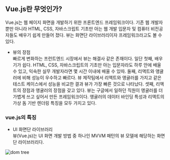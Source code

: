 ## Vue.js란 무엇인가?
Vue.js는 웹 페이지 화면을 개발하기 위한 프론트엔드 프레임워크이다. 기존 웹 개발자뿐만
아니라 HTML, CSS, 자바스크립트 기초만 아는 웹 개발 입문자 및 컴퓨터 비전공자들도 배우기 쉽게 만들어
졌다. 뷰는 화면단 라이브러리이자 프레임워크라고도 볼 수 있다.

- 뷰의 장점 <br/>
빠르게 변화하는 프런트엔드 시장에서 뷰는 해결사 같은 존재이다. 일단 첫째, 배우기가 쉽다.
HTML, CSS, 자바스크립트의 기초만 아는 입문자라도 하루 안에 배울 수 있고, 익숙한 실무
개발자라면 몇 시간 이내에 배울 수 있따. 둘째, 리액트와 앵귤러에 비해 성능이 우수하고
빠르다. 뷰 제작팀에서 리액트와 앵귤러를 가지고 같은 테스트 케이스에서 성능을 비교한 결과
뷰가 가장 빠른 것으로 나타났다. 셋째, 리액트의 장점과 앵귤러의 장점을 갖고 있다. 뷰는
구글에서 일하던 직원이 앵귤러를 더 가볍게 쓰고 싶어서 만든 프레임워크이다. 앵귤러의
데이터 바인딩 특성과 리액트의 가상 돔 기반 렌더링 특징을 모두 가지고 있다.

### vue.js의 특징
- UI 화면단 라이브러리 <br/>
뷰(Vue.js)는 UI 화면 개발 방법 중 하나인 MVVM 패턴의 뷰 모델에 해당하는 화면단
라이브러리다.

![dom tree](https://raw.githubusercontent.com/namjunemy/TIL/master/Vue/img/01.PNG)

